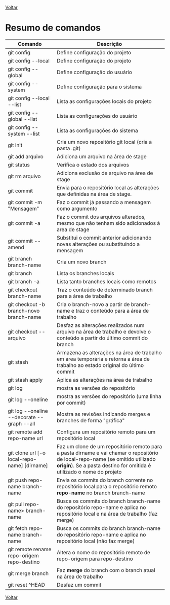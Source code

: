 [Voltar](README.md)

# Resumo de comandos

| Comando        | Descrição  |
| ------------- |-------------|
| git config  | Define configuração do projeto |
| git config --local | Define configuração do projeto |
| git config --global | Define configuração do usuário |
| git config --system | Define configuração para o sistema |
| git config --local --list | Lista as configurações locais do projeto |
| git config --global --list | Lista as configurações do usuário |
| git config --system --list | Lista as configurações do sistema |
| git init | Cria um novo repositório git local (cria a pasta .git) |
| git add arquivo | Adiciona um arquivo na área de stage |
| git status | Verifica o estado dos arquivos |
| git rm arquivo | Adiciona exclusão de arquivo na área de stage |
| git commit | Envia para o repositório local as alterações que definidas na área de stage. |
| git commit -m "Mensagem" | Faz o commit já passando a mensagem como argumento |
| git commit -a | Faz o commit dos arquivos alterados, mesmo que não tenham sido adicionados à area de stage|
| git commit --amend | Substitui o commit anterior adicionando novas alterações ou substituíndo a mensagem|
| git branch branch-name| Cria um novo branch|
| git branch | Lista os branches locais |
| git branch -a | Lista tanto branches locais como remotos|
| git checkout branch-name| Traz o conteúdo de determinado branch para a área de trabalho|
| git checkout -b branch-novo branch-name| Cria o branch-novo a partir de branch-name e traz o conteúdo para a área de trabalho|
| git checkout -- arquivo|Desfaz as alterações realizados num arquivo na área de trabalho e devolve o conteúdo a partir do último commit do branch|
| git stash | Armazena as alterações na área de trabalho em área temporária e retorna a área de trabalho ao estado original do último commit |
| git stash apply| Aplica as alterações na área de trabalho |
| git log | mostra as versões do repositório |
| git log --oneline | mostra as versões do repositório (uma linha por commit)|
| git log --oneline --decorate --graph --all| Mostra as revisões indicando merges e branches de forma "gráfica"|
| git remote add repo-name url| Configura um repositório remoto para um repositório local|
| git clone url [-o local-repo-name] [dirname]|Faz um clone de um repositório remoto para a pasta dirname e vai chamar o repositório de local-repo-name (se omitido utilizado **origin**). Se a pasta destino for omitida é utilizado o nome do projeto|
| git push repo-name branch-name| Envia os commits do branch corrente no repositório local para o repositório remoto **repo-name** no branch branch-name|
| git pull repo-name> branch-name|Busca os commits do branch branch-name do repositório repo-name e aplica no repositório local e na área de trabalho (faz merge)|
| git fetch repo-name branch-name|Busca os commits do branch branch-name do repositório repo-name e aplica no repositório local (não faz merge)|
| git remote rename repo-origem repo-destino|Altera o nome do repositório remoto de repo-origem para repo-destino|
| git merge branch|Faz **merge** do branch com o branch atual na área de trabalho|
| git reset ^HEAD| Desfaz um commit|

[Voltar](README.md)

